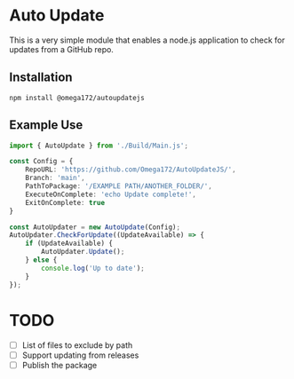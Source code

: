 # Auto Update

This is a very simple module that enables a node.js application to check for updates from a GitHub repo.

## Installation
`npm install @omega172/autoupdatejs`

## Example Use
```ts
import { AutoUpdate } from './Build/Main.js';

const Config = {
    RepoURL: 'https://github.com/Omega172/AutoUpdateJS/',
    Branch: 'main',
    PathToPackage: '/EXAMPLE PATH/ANOTHER_FOLDER/',
    ExecuteOnComplete: 'echo Update complete!',
    ExitOnComplete: true
}

const AutoUpdater = new AutoUpdate(Config);
AutoUpdater.CheckForUpdate((UpdateAvailable) => {
    if (UpdateAvailable) {
        AutoUpdater.Update();
    } else {
        console.log('Up to date');
    }
});
```

# TODO
- [ ] List of files to exclude by path
- [ ] Support updating from releases
- [ ] Publish the package
